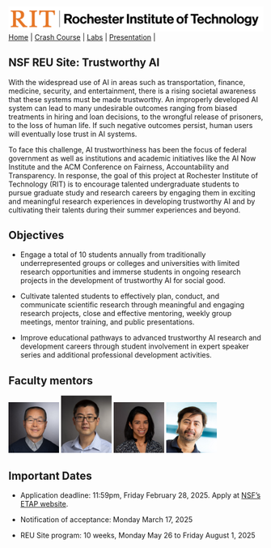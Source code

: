 [<img width=900 src="img/logo_rit.png?raw=yes">](README.md)   
[Home](README.md) |
[Crash Course](schedule.md) |
[Labs](assignments/README.md) |
[Presentation](presentation/README.md) |

## NSF REU Site: Trustworthy AI
With the widespread use of AI in areas such as transportation, finance, medicine, security, and entertainment, there is a rising societal awareness that these systems must be made trustworthy. An improperly developed AI system can lead to many undesirable outcomes ranging from biased treatments in hiring and loan decisions, to the wrongful release of prisoners, to the loss of human life. If such negative outcomes persist, human users will eventually lose trust in AI systems.

To face this challenge, AI trustworthiness has been the focus of federal government as well as institutions and academic initiatives like the AI Now Institute and the ACM Conference on Fairness, Accountability and Transparency. In response, the goal of this project at Rochester Institute of Technology (RIT) is to encourage talented undergraduate students to pursue graduate study and research careers by engaging them in exciting and meaningful research experiences in developing trustworthy AI and by cultivating their talents during their summer experiences and beyond.

## Objectives

 - Engage a total of 10 students annually from traditionally underrepresented groups or colleges and universities with limited research opportunities and immerse students in ongoing research projects in the development of trustworthy AI for social good.
   
 - Cultivate talented students to effectively plan, conduct, and communicate scientific research through meaningful and engaging research projects, close and effective mentoring, weekly group meetings, mentor training, and public presentations.
   
 - Improve educational pathways to advanced trustworthy AI research and development careers through student involvement in expert speaker series and additional professional development activities.

## Faculty mentors

[<img width=100 src="img/people/DQ.png?raw=yes">](https://www.rit.edu/computing/directory/dqvse-daqing-hou) 
[<img width=100 src="img/people/Zhe.png?raw=yes">](https://www.rit.edu/computing/directory/zxyvse-zhe-yu) 
[<img width=100 src="img/people/Nidhi.png?raw=yes">](https://www.rit.edu/computing/directory/nxrvse-nidhi-rastogi) 
[<img width=100 src="img/people/Ashique.png?raw=yes">](https://www.rit.edu/computing/directory/axkvse-ashique-khudabukhsh) 


## Important Dates
 - Application deadline: 11:59pm, Friday February 28, 2025. Apply at [NSF’s ETAP website](https://etap.nsf.gov/award/7605/opportunity/10359).

 - Notification of acceptance: Monday March 17, 2025

 - REU Site program: 10 weeks, Monday May 26 to Friday August 1, 2025




